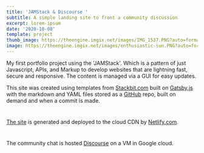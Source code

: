 ```yaml
---
title: 'JAMStack & Discourse '
subtitle: A simple landing site to front a community discussion
excerpt: lorem-ipsum
date: '2020-10-08'
template: project
thumb_image: https://theengine.imgix.net/images/IMG_1537.PNG?auto=format,enhance&q=60&fit=clip
image: https://theengine.imgix.net/images/enthusiastic-sun.PNG?auto=format,enhance&q=60&fit=clip
---
```

My first portfolio project using the 'JAMStack'. Which is a pattern of just Javascript, APIs, and Markup to develop websites that are lightning fast, secure and responsive. The content is managed via a GUI for easy updates.

This site was created using templates from [Stackbit.com](https://Stackbit.com) built on [Gatsby.js](https://www.gatsbyjs.com/) with the markdown and YAML files stored as a [GitHub](https://github.com/donnay/perpetual-sparrow) repo, built on demand and when a commit is made.
#
[The site](https://www.discourse.org/)  is generated and deployed to the cloud CDN by [Netlify.com](https://www.netlify.com/).
#
The community chat is hosted [Discourse](https://forum.discourse.org/) on a VM in Google cloud.

